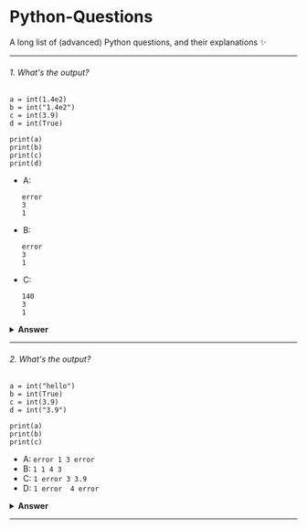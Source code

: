 # Python-Questions
A long list of (advanced) Python questions, and their explanations ✨
<!--
<div align="center">
  <img height="60" src="https://img.icons8.com/color/48/000000/python--v1.png"/>
  <h1>JavaScript Questions</h1>

---

<span>I post multiple choice JavaScript questions on my [Instagram](https://www.instagram.com/theavocoder) **stories**, which I'll also post here! Last updated: <a href=#20200612><b>June 12th</b></a>

From basic to advanced: test how well you know JavaScript, refresh your knowledge a bit, or prepare for your coding interview! :muscle: :rocket: I update this repo regularly with new questions. I added the answers in the **collapsed sections** below the questions, simply click on them to expand it. It's just for fun, good luck! :heart:</span>

Feel free to reach out to me! 😊 <br />
<a href="https://www.instagram.com/theavocoder">Instagram</a> || <a href="https://www.twitter.com/lydiahallie">Twitter</a> || <a href="https://www.linkedin.com/in/lydia-hallie">LinkedIn</a> || <a href="https://www.lydiahallie.dev">Blog</a>
</div>

| Feel free to use them in a project! 😃  I would _really_ appreciate a reference to this repo, I create the questions and explanations (yes I'm sad lol) and the community helps me so much to maintain and improve it! 💪🏼 Thank you and have fun!   |
|---|

---

<details><summary><b> See 18 Available Translations 🇸🇦🇪🇬🇧🇦🇩🇪🇪🇸🇫🇷🇮🇩🇯🇵🇰🇷🇳🇱🇧🇷🇷🇺🇹🇭🇹🇷🇺🇦🇻🇳🇨🇳🇹🇼</b></summary>
<p>

- [🇸🇦 العربية](./ar-AR/README_AR.md)
- [🇪🇬 اللغة العامية](./ar-EG/README_ar-EG.md)
- [🇧🇦 Bosanski](./bs-BS/README-bs_BS.md)
- [🇩🇪 Deutsch](./de-DE/README.md)
- [🇪🇸 Español](./es-ES/README-ES.md)
- [🇫🇷 Français](./fr-FR/README_fr-FR.md)
- [🇮🇩 Indonesia](./id-ID/README.md)
- [🇯🇵 日本語](./ja-JA/README-ja_JA.md)
- [🇰🇷 한국어](./ko-KR/README-ko_KR.md)
- [🇳🇱 Nederlands](./nl-NL/README.md)
- [🇧🇷 Português Brasil](./pt-BR/README_pt_BR.md)
- [🇷🇺 Русский](./ru-RU/README.md)
- [🇹🇭 ไทย](./th-TH/README-th_TH.md)
- [🇹🇷 Türkçe](./tr-TR/README-tr_TR.md)
- [🇺🇦 Українська мова](./uk-UA/README.md)
- [🇻🇳 Tiếng Việt](./vi-VI/README-vi.md)
- [🇨🇳 简体中文](./zh-CN/README-zh_CN.md)
- [🇹🇼 繁體中文](./zh-TW/README_zh-TW.md)

</p>
</details>

-->

---

###### 1. What's the output?

```
a = int(1.4e2)
b = int("1.4e2")
c = int(3.9)
d = int(True)

print(a)
print(b)
print(c)
print(d)
```

- A: 
```error
   error
   3
   1
```
- B: 
```140
   error
   3
   1
```
- C: 
```140
   140
   3
   1
```
     
<details><summary><b>Answer</b></summary>
<p>

#### Answer: B

int() argument must be a string (like "1" or "2.4" etc), a bytes-like object or a number

</p>
</details>

---

###### 2. What's the output?

```
a = int("hello")
b = int(True)
c = int(3.9)
d = int("3.9")

print(a)
print(b)
print(c)
```

- A: ```
        error
        1
        3
        error
      ```
- B: ```
        1
        1
        4
        3
      ```
- C: ```
        1
        error
        3
        3.9
      ```
- D: ```1
        error 
        4
        error
      ```      
<details><summary><b>Answer</b></summary>
<p>

#### Answer: A

int() argument must be a string (like "1" or "2.4" etc), a bytes-like object or a number

</p>
</details>

---





